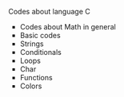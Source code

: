 Codes about language C
<ul type="square"> 
        <li>Codes about Math in general</li>
        <li>Basic codes</li>
        <li>Strings</li>
        <li>Conditionals</li>
        <li>Loops</li>
        <li>Char</li>
        <li>Functions</li>
        <li>Colors</li>
 </ul>
